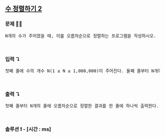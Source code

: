 ## [수 정렬하기 2](https://www.acmicpc.net/problem/2751)

### 문제 🤨❔

<pre>
N개의 수가 주어졌을 때, 이를 오름차순으로 정렬하는 프로그램을 작성하시오.
</pre>

<br>

### 입력 ↴

<pre>
첫째 줄에 수의 개수 N(1 ≤ N ≤ 1,000,000)이 주어진다. 둘째 줄부터 N개의 줄에는 수가 주어진다. 이 수는 절댓값이 1,000,000보다 작거나 같은 정수이다. 수는 중복되지 않는다.
</pre>

<br>

### 출력 ↴

<pre>
첫째 줄부터 N개의 줄에 오름차순으로 정렬한 결과를 한 줄에 하나씩 출력한다.
</pre>

<br>

### 솔루션 ❗️ - [시간 : ms]

```js

```
